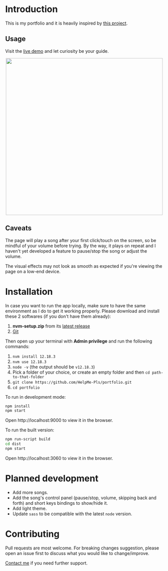 # Introduction
This is my portfolio and it is heavily inspired by [this project](https://github.com/nidorx/alexrodin.info).

## Usage
Visit the [live demo](https://helpme-pls.github.io/portfolio) and let curiosity be your guide.
<div align="center">
    <p align="center">
        <a href="https://helpme-pls.github.io/portfolio/">
            <img src="./docs/demo.gif" width="500" />
        </a>
    </p>
</div>

## Caveats
The page will play a song after your first click/touch on the screen, so be mindful of your volume before trying. By the way, it plays on repeat and I haven't yet developed a feature to pause/stop the song or adjust the volume. 

The visual effects may not look as smooth as expected if you're viewing the page on a low-end device.  

# Installation
In case you want to run the app locally, make sure to have the same environment as I do to get it working properly. Please download and install these 2 softwares (if you don't have them already):
1.  **nvm-setup.zip** from its [latest release](https://github.com/coreybutler/nvm-windows/releases)
2.  [Git](https://git-scm.com/downloads)

Then open up your terminal with **Admin privilege** and run the following commands:
1. `nvm install 12.18.3` 
2. `nvm use 12.18.3` 
3. `node -v` (the output should be `v12.18.3`)
4. Pick a folder of your choice, or create an empty folder and then `cd path-to-that-folder`
5. `git clone https://github.com/HelpMe-Pls/portfolio.git`
6. `cd portfolio`

To run in development mode:
```bash
npm install
npm start
```
Open http://localhost:9000 to view it in the browser.


To run the built version:
```bash
npm run-script build
cd dist
npm start
```
Open http://localhost:3060 to view it in the browser.

# Planned development
- Add more songs.
- Add the song's control panel (pause/stop, volume, skipping back and forth) and short keys bindings to show/hide it.
- Add light theme.
- Update `sass` to be compatible with the latest `node` version.

# Contributing
Pull requests are most welcome. For breaking changes suggestion, please open an issue first to discuss what you would like to change/improve.

[Contact me](https://www.facebook.com/messages/t/100005341874318) if you need further support.
